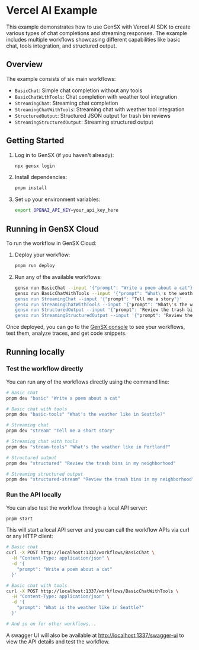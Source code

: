 # Vercel AI Example

This example demonstrates how to use GenSX with Vercel AI SDK to create various types of chat completions and streaming responses. The example includes multiple workflows showcasing different capabilities like basic chat, tools integration, and structured output.

## Overview

The example consists of six main workflows:

- `BasicChat`: Simple chat completion without any tools
- `BasicChatWithTools`: Chat completion with weather tool integration
- `StreamingChat`: Streaming chat completion
- `StreamingChatWithTools`: Streaming chat with weather tool integration
- `StructuredOutput`: Structured JSON output for trash bin reviews
- `StreamingStructuredOutput`: Streaming structured output

## Getting Started

1. Log in to GenSX (if you haven't already):

   ```bash
   npx gensx login
   ```

2. Install dependencies:

   ```bash
   pnpm install
   ```

3. Set up your environment variables:

   ```bash
   export OPENAI_API_KEY=your_api_key_here
   ```

## Running in GenSX Cloud

To run the workflow in GenSX Cloud:

1. Deploy your workflow:

   ```bash
   pnpm run deploy
   ```

2. Run any of the available workflows:

   ```bash
   gensx run BasicChat --input '{"prompt": "Write a poem about a cat"}'
   gensx run BasicChatWithTools --input '{"prompt": "What\'s the weather like in Seattle?"}'
   gensx run StreamingChat --input '{"prompt": "Tell me a story"}'
   gensx run StreamingChatWithTools --input '{"prompt": "What\'s the weather like in Portland?"}'
   gensx run StructuredOutput --input '{"prompt": "Review the trash bins in my neighborhood"}'
   gensx run StreamingStructuredOutput --input '{"prompt": "Review the trash bins in my neighborhood"}'
   ```

Once deployed, you can go to the [GenSX console](https://app.gensx.com) to see your workflows, test them, analyze traces, and get code snippets.

## Running locally

### Test the workflow directly

You can run any of the workflows directly using the command line:

```bash
# Basic chat
pnpm dev "basic" "Write a poem about a cat"

# Basic chat with tools
pnpm dev "basic-tools" "What's the weather like in Seattle?"

# Streaming chat
pnpm dev "stream" "Tell me a short story"

# Streaming chat with tools
pnpm dev "stream-tools" "What's the weather like in Portland?"

# Structured output
pnpm dev "structured" "Review the trash bins in my neighborhood"

# Streaming structured output
pnpm dev "structured-stream" "Review the trash bins in my neighborhood"
```

### Run the API locally

You can also test the workflow through a local API server:

```bash
pnpm start
```

This will start a local API server and you can call the workflow APIs via curl or any HTTP client:

```bash
# Basic chat
curl -X POST http://localhost:1337/workflows/BasicChat \
  -H "Content-Type: application/json" \
  -d '{
    "prompt": "Write a poem about a cat"
  }'

# Basic chat with tools
curl -X POST http://localhost:1337/workflows/BasicChatWithTools \
  -H "Content-Type: application/json" \
  -d '{
    "prompt": "What is the weather like in Seattle?"
  }'

# And so on for other workflows...
```

A swagger UI will also be available at [http://localhost:1337/swagger-ui](http://localhost:1337/swagger-ui) to view the API details and test the workflow.
